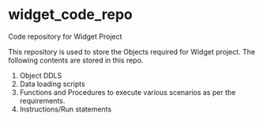 # widget_code_repo
Code repository for Widget Project

This repository is used to store the Objects required for Widget project.
The following contents are stored in this repo.
1. Object DDLS
2. Data loading scripts
3. Functions and Procedures to execute various scenarios as per the requirements.
4. Instructions/Run statements
